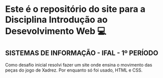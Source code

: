 # Este é o repositório do site para a Disciplina Introdução ao Desevolvimento Web :computer:
## SISTEMAS DE INFORMAÇÃO - IFAL - 1º PERÍODO

Como desafio inicial resolvi fazer um site onde ensina o movimento das peças do jogo de Xadrez. Por enquanto só foi usado, HTML e CSS.
